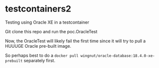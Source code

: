 # testcontainers2
Testing using Oracle XE in a testcontainer

Git clone this repo and run the poc.OracleTest

Now, the OracleTest will likely fail the first time since it will try to pull a HUUUGE Oracle pre-built image.

So perhaps best to do a
```docker pull wingnut/oracle-database:18.4.0-xe-prebuilt```
separately first.
